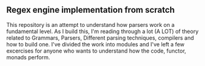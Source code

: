 ## Regex engine implementation from scratch
This repository is an attempt to understand how parsers work on a fundamental level. As I build this, I'm reading through a lot (A LOT) of theory
related to Grammars, Parsers, Different parsing techniques, compilers and how to build one.
I've divided the work into modules and I've left a few excercises for anyone who wants to understand how the code, functor, monads perform.
